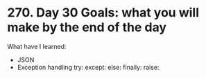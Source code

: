 # 270. Day 30 Goals: what you will make by the end of the day
What have I learned:
- JSON
- Exception handling 
    try:
    except:
    else:
    finally: 
    raise: 